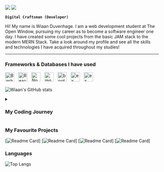 ![](https://github.com/wiaandev/frame2.png)
![](https://komarev.com/ghpvc/?username=wiaandev&style=for-the-badge&color=brightgreen)

**`Digital Craftsman (Developer)`**

Hi! My name is Wiaan Duvenhage. I am a web development student at The Open Window, pursuing my career as to become a software engineer one day. I have created some cool projects from the basic JAM stack to the modern MERN Stack. Take a look around my profile and see all the skills and technologies I have acquired throughout my studies!

---

### Frameworks & Databases I have used

<img align="left" alt="Bash" width="30px" style="padding-right:10px;" src="https://cdn.jsdelivr.net/gh/devicons/devicon/icons/angularjs/angularjs-plain.svg" />
<img align="left" alt="React" width="30px" style="padding-right:10px;" src="https://cdn.jsdelivr.net/gh/devicons/devicon/icons/react/react-original.svg" />
<img align="left" alt="NodeJS" width="30px" style="padding-right:10px;" src="https://cdn.jsdelivr.net/gh/devicons/devicon/icons/nodejs/nodejs-original.svg" />
<img align="left" alt="mongodb" width="30px" style="padding-right:10px;" src="https://cdn.jsdelivr.net/gh/devicons/devicon/icons/mongodb/mongodb-original.svg" />
<img align="left" alt="bootstrap" width="30px" style="padding-right:10px;" src="https://cdn.jsdelivr.net/gh/devicons/devicon/icons/bootstrap/bootstrap-original.svg" />
<img align="left" alt="ex" width="30px" style="padding-right:10px;" src="https://cdn.jsdelivr.net/gh/devicons/devicon/icons/express/express-original.svg" />
<img align="left" alt="ex" width="30px" style="padding-right:10px;" src="https://cdn.jsdelivr.net/gh/devicons/devicon/icons/firebase/firebase-plain.svg" />



<br/>
<br/>

![Wiaan's GitHub stats](https://github-readme-stats.vercel.app/api?username=wiaandev&show_icons=true&theme=dark)

<details>
 <summary><h3>My Coding Journey</h3></summary>
My cousin introduced me to the life of software development when I was 17 and the workflow it entailed. I just fell in love with the way that you can type stuff onto a screen and cool things can happen, like websites that can be built, robot arms that could be moved and so much more. I got introduced to HTML when I was in Grade 12 (2018) and that even made me more intrigued to what other things I can do with other technologies. In 2021 I enrolled in a web development degree at The Open Window and I complete my studies in 2023 with a BA in Creative Technologies, specializing in Interactive Development. 
</details>


### My Favourite Projects
[![Readme Card](https://github-readme-stats.vercel.app/api/pin/?username=wiaandev&repo=rust-stash&theme=dark)]
[![Readme Card](https://github-readme-stats.vercel.app/api/pin/?username=wiaandev&repo=Topdog&theme=dark)]
[![Readme Card](https://github-readme-stats.vercel.app/api/pin/?username=wiaandev&repo=MVPStudio-Creative-Agency&theme=dark)]
[![Readme Card](https://github-readme-stats.vercel.app/api/pin/?username=wiaandev&repo=SerenGuard&theme=dark)]

### Languages
![Top Langs](https://github-readme-stats.vercel.app/api/top-langs/?username=wiaandev&hide=php&theme=dark)
